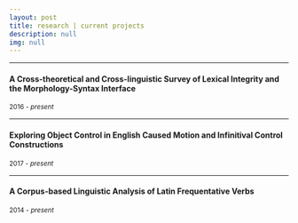 ```yaml
---
layout: post
title: research | current projects
description: null
img: null
---
```


***
<sub></sub>
<h4>A Cross-theoretical and Cross-linguistic Survey of Lexical Integrity and the Morphology-Syntax Interface</h4>
<sup>2016 - <i>present</i></sup>

***
<sub></sub>
<h4>Exploring Object Control in English Caused Motion and Infinitival Control Constructions</h4>
<sup>2017 - <i>present</i></sup>

***
<sub></sub>
<h4>A Corpus-based Linguistic Analysis of Latin Frequentative Verbs</h4>
<sup>2014 - <i>present</i></sup>
